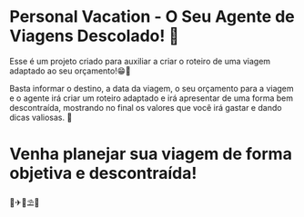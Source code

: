 # Personal Vacation - O Seu Agente de Viagens Descolado! 🛫
Esse é um projeto criado para auxiliar a criar o roteiro de uma viagem adaptado ao seu orçamento!😁💸      

Basta informar o destino, a data da viagem, o seu orçamento para a viagem e o agente irá criar um roteiro adaptado e irá apresentar de uma forma bem descontraída, mostrando no final os valores que você irá gastar e dando dicas valiosas. 🤩

# Venha planejar sua viagem de forma objetiva e descontraída! 
🥰✈🗼⛱🌊



